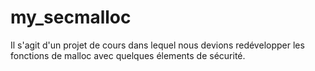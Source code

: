 # my_secmalloc

Il s'agit d'un projet de cours dans lequel nous devions redévelopper les fonctions de malloc avec quelques élements de sécurité.
